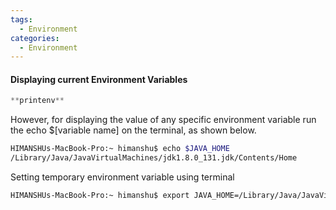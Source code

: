 ```yaml
---
tags:
  - Environment
categories:
  - Environment
---
```


#### Displaying current Environment Variables
```js
**printenv**
```
However, for displaying the value of any specific environment variable run the echo $[variable name] on the terminal, as shown below.

```bash
HIMANSHUs-MacBook-Pro:~ himanshu$ echo $JAVA_HOME
/Library/Java/JavaVirtualMachines/jdk1.8.0_131.jdk/Contents/Home
```
Setting temporary environment variable using terminal

```bash
HIMANSHUs-MacBook-Pro:~ himanshu$ export JAVA_HOME=/Library/Java/JavaVirtualMachines/jdk1.8.0_131.jdk/Contents/Home
```


